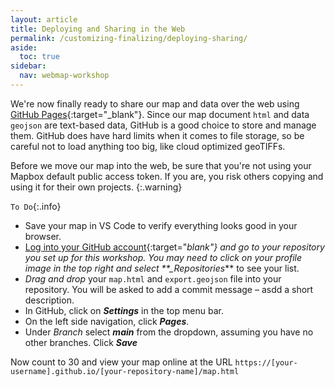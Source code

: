 ```yaml
---
layout: article
title: Deploying and Sharing in the Web
permalink: /customizing-finalizing/deploying-sharing/
aside:
  toc: true
sidebar:
  nav: webmap-workshop
---
```


We're now finally ready to share our map and data over the web using [GitHub Pages](https://pages.github.com/){:target="\_blank"}. Since our map document `html` and data `geojson` are text-based data, GitHub is a good choice to store and manage them. GitHub does have hard limits when it comes to file storage, so be careful not to load anything too big, like cloud optimized geoTIFFs.

Before we move our map into the web, be sure that you're not using your Mapbox default public access token. If you are, you risk others copying and using it for their own projects.
{:.warning}

`To Do`{:.info}

- Save your map in VS Code to verify everything looks good in your browser.
- [Log into your GitHub account](https://github.com/login){:target="_blank"} and go to your repository you set up for this workshop. You may need to click on your profile image in the top right and select \*\*\_Repositories_\*\* to see your list.
- _Drag and drop_ your `map.html` and `export.geojson` file into your repository. You will be asked to add a commit message – asdd a short description.
- In GitHub, click on **_Settings_** in the top menu bar.
- On the left side navigation, click **_Pages_**.
- Under _Branch_ select **_main_** from the dropdown, assuming you have no other branches. Click **_Save_**

Now count to 30 and view your map online at the URL `https://[your-username].github.io/[your-repository-name]/map.html`
